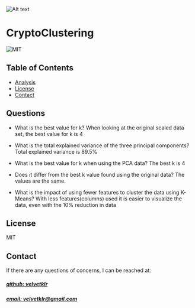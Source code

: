 ![Alt text](https://file%252B.vscode-resource.vscode-cdn.net/Users/velvetrobinson/Documents/GitHub/CryptoClustering/Resources/Screenshot%25202023-12-15%2520at%25208.06.51%2520AM.png?version%253D1702657133212)

# CryptoClustering
![MIT](https://img.shields.io/badge/License%20-%20MIT%20-%20%234e8983)

## Table of Contents
- [Analysis](#questions)
- [License](#license)
- [Contact](#contact)

## Questions 
- What is the best value for k?
    When looking at the original scaled data set, the best value for k is 4

- What is the total explained variance of the three principal components?
    Total explained variance is 89.5%

- What is the best value for k when using the PCA data?
    The best k is 4

- Does it differ from the best k value found using the original data?
    The values are the same.

- What is the impact of using fewer features to cluster the data using K-Means?
    With less features(columns) used it is easier to visualize the data, even with the 10% reduction in data

## License
MIT

## Contact
If there are any questions of concerns, I can be reached at:
##### [github: velvetklr](https://github.com/velvetklr)
##### [email: velvetklr@gmail.com](mailto:velvetklr@gmail.com)